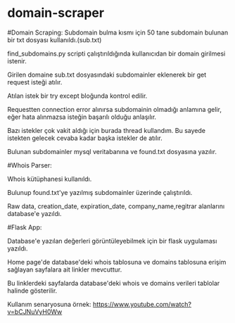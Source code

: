 # domain-scraper

#Domain Scraping:
Subdomain bulma kısmı için 50 tane subdomain bulunan bir txt dosyası kullanıldı.(sub.txt) 

find_subdomains.py scripti çalıştırıldığında kullanıcıdan bir domain girilmesi istenir. 

Girilen domaine sub.txt dosyasındaki subdomainler eklenerek bir get request isteği atılır.

Atılan istek bir try except bloğunda kontrol edilir. 

Requestten connection error alınırsa subdomainin olmadığı anlamına gelir, eğer hata alınmazsa isteğin başarılı olduğu anlaşılır.

Bazı istekler çok vakit aldığı için burada thread kullandım. Bu sayede istekten gelecek cevaba kadar başka istekler de atılır.

Bulunan subdomainler mysql veritabanına ve found.txt dosyasına yazılır.


#Whois Parser:

Whois kütüphanesi kullanıldı.

Bulunup found.txt'ye yazılmış subdomainler üzerinde çalıştırıldı.

Raw data, creation_date, expiration_date, company_name,regitrar alanlarını database'e yazıldı.

#Flask App:

Database'e yazılan değerleri görüntüleyebilmek için bir flask uygulaması yazıldı.

Home page'de database'deki whois tablosuna ve domains tablosuna erişim sağlayan sayfalara ait linkler mevcuttur.

Bu linklerdeki sayfalarda database'deki whois ve domains verileri tablolar halinde gösterilir.


Kullanım senaryosuna örnek:
https://www.youtube.com/watch?v=bCJNuVyH0Ww
